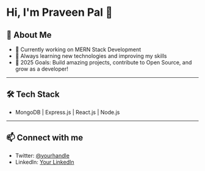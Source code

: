 # Hi, I'm Praveen Pal 👋

## 🚀 About Me
- 🌱 Currently working on MERN Stack Development
- 🧠 Always learning new technologies and improving my skills
- 🎯 2025 Goals: Build amazing projects, contribute to Open Source, and grow as a developer!

---
## 🛠️ Tech Stack
- MongoDB | Express.js | React.js | Node.js

---

## 📫 Connect with me
- Twitter: [@yourhandle](https://twitter.com/yourhandle)
- LinkedIn: [Your LinkedIn](https://linkedin.com/in/yourlinkedin)
